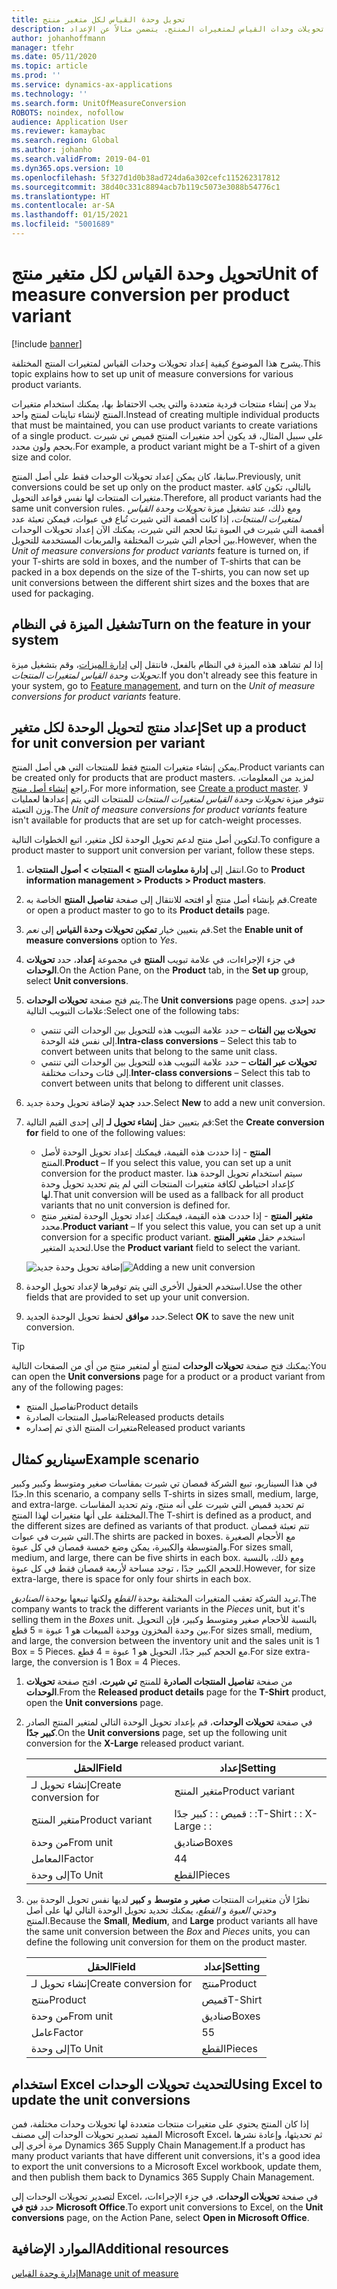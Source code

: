 ```yaml
---
title: تحويل وحدة القياس لكل متغير منتج
description: يشرح هذا الموضوع كيفية إعداد تحويلات وحدات القياس لمتغيرات المنتج. يتضمن مثالاً عن الإعداد.
author: johanhoffmann
manager: tfehr
ms.date: 05/11/2020
ms.topic: article
ms.prod: ''
ms.service: dynamics-ax-applications
ms.technology: ''
ms.search.form: UnitOfMeasureConversion
ROBOTS: noindex, nofollow
audience: Application User
ms.reviewer: kamaybac
ms.search.region: Global
ms.author: johanho
ms.search.validFrom: 2019-04-01
ms.dyn365.ops.version: 10
ms.openlocfilehash: 5f327d1d0b38ad724da6a302cefc115262317812
ms.sourcegitcommit: 38d40c331c8894acb7b119c5073e3088b54776c1
ms.translationtype: HT
ms.contentlocale: ar-SA
ms.lasthandoff: 01/15/2021
ms.locfileid: "5001689"
---
```

# <a name="unit-of-measure-conversion-per-product-variant"></a><span data-ttu-id="790c9-104">تحويل وحدة القياس لكل متغير منتج</span><span class="sxs-lookup"><span data-stu-id="790c9-104">Unit of measure conversion per product variant</span></span>

[!include [banner](../includes/banner.md)]

<span data-ttu-id="790c9-105">يشرح هذا الموضوع كيفية إعداد تحويلات وحدات القياس لمتغيرات المنتج المختلفة.</span><span class="sxs-lookup"><span data-stu-id="790c9-105">This topic explains how to set up unit of measure conversions for various product variants.</span></span>

<span data-ttu-id="790c9-106">بدلا من إنشاء منتجات فردية متعددة والتي يجب الاحتفاظ بها، يمكنك استخدام متغيرات المنتج لإنشاء تباينات لمنتج واحد.</span><span class="sxs-lookup"><span data-stu-id="790c9-106">Instead of creating multiple individual products that must be maintained, you can use product variants to create variations of a single product.</span></span> <span data-ttu-id="790c9-107">على سبيل المثال، قد يكون أحد متغيرات المنتج قميص تي شيرت بحجم ولون محدد.</span><span class="sxs-lookup"><span data-stu-id="790c9-107">For example, a product variant might be a T-shirt of a given size and color.</span></span>

<span data-ttu-id="790c9-108">سابقا، كان يمكن إعداد تحويلات الوحدات فقط على أصل المنتج.</span><span class="sxs-lookup"><span data-stu-id="790c9-108">Previously, unit conversions could be set up only on the product master.</span></span> <span data-ttu-id="790c9-109">بالتالي، تكون كافة متغيرات المنتجات لها نفس قواعد التحويل.</span><span class="sxs-lookup"><span data-stu-id="790c9-109">Therefore, all product variants had the same unit conversion rules.</span></span> <span data-ttu-id="790c9-110">ومع ذلك، عند تشغيل ميزة *تحويلات وحدة القياس لمتغيرات المنتجات*، إذا كانت أقمصة التي شيرت تُباع في عبوات، فيمكن تعبئة عدد أقمصة التي شيرت في العبوة تبعًا لحجم التي شيرت، يمكنك الآن إعداد تحويلات الوحدات بين أحجام التي شيرت المختلفة والمربعات المستخدمة للتحويل.</span><span class="sxs-lookup"><span data-stu-id="790c9-110">However, when the *Unit of measure conversions for product variants* feature is turned on, if your T-shirts are sold in boxes, and the number of T-shirts that can be packed in a box depends on the size of the T-shirts, you can now set up unit conversions between the different shirt sizes and the boxes that are used for packaging.</span></span>

## <a name="turn-on-the-feature-in-your-system"></a><span data-ttu-id="790c9-111">تشغيل الميزة في النظام</span><span class="sxs-lookup"><span data-stu-id="790c9-111">Turn on the feature in your system</span></span>

<span data-ttu-id="790c9-112">إذا لم تشاهد هذه الميزة في النظام بالفعل، فانتقل إلى [إدارة الميزات](../../fin-ops-core/fin-ops/get-started/feature-management/feature-management-overview.md)، وقم بتشغيل ميزة *تحويلات وحدة القياس لمتغيرات المنتجات*.</span><span class="sxs-lookup"><span data-stu-id="790c9-112">If you don't already see this feature in your system, go to [Feature management](../../fin-ops-core/fin-ops/get-started/feature-management/feature-management-overview.md), and turn on the *Unit of measure conversions for product variants* feature.</span></span>

## <a name="set-up-a-product-for-unit-conversion-per-variant"></a><span data-ttu-id="790c9-113">إعداد منتج لتحويل الوحدة لكل متغير</span><span class="sxs-lookup"><span data-stu-id="790c9-113">Set up a product for unit conversion per variant</span></span>

<span data-ttu-id="790c9-114">يمكن إنشاء متغيرات المنتج فقط للمنتجات التي هي أصل المنتج.</span><span class="sxs-lookup"><span data-stu-id="790c9-114">Product variants can be created only for products that are product masters.</span></span> <span data-ttu-id="790c9-115">لمزيد من المعلومات، راجع [إنشاء أصل منتج](tasks/create-product-master.md).</span><span class="sxs-lookup"><span data-stu-id="790c9-115">For more information, see [Create a product master](tasks/create-product-master.md).</span></span> <span data-ttu-id="790c9-116">لا تتوفر ميزة *تحويلات وحدة القياس لمتغيرات المنتجات* للمنتجات التي يتم إعدادها لعمليات وزن التعبئة.</span><span class="sxs-lookup"><span data-stu-id="790c9-116">The *Unit of measure conversions for product variants* feature isn't available for products that are set up for catch-weight processes.</span></span>

<span data-ttu-id="790c9-117">لتكوين أصل منتج لدعم تحويل الوحدة لكل متغير، اتبع الخطوات التالية.</span><span class="sxs-lookup"><span data-stu-id="790c9-117">To configure a product master to support unit conversion per variant, follow these steps.</span></span>

1. <span data-ttu-id="790c9-118">‏‫انتقل إلى **إدارة معلومات المنتج‬ \> المنتجات \> أصول المنتجات‬‬**.</span><span class="sxs-lookup"><span data-stu-id="790c9-118">Go to **Product information management \> Products \> Product masters**.</span></span>
1. <span data-ttu-id="790c9-119">قم بإنشاء أصل منتج أو افتحه للانتقال إلى صفحة **تفاصيل المنتج** الخاصة به.</span><span class="sxs-lookup"><span data-stu-id="790c9-119">Create or open a product master to go to its **Product details** page.</span></span>
1. <span data-ttu-id="790c9-120">قم بتعيين خيار **تمكين تحويلات وحدة القياس** إلى *نعم*.</span><span class="sxs-lookup"><span data-stu-id="790c9-120">Set the **Enable unit of measure conversions** option to *Yes*.</span></span>
1. <span data-ttu-id="790c9-121">في جزء الإجراءات، في علامة تبويب **المنتج** في مجموعة **إعداد‬**، حدد **تحويلات الوحدات**.</span><span class="sxs-lookup"><span data-stu-id="790c9-121">On the Action Pane, on the **Product** tab, in the **Set up** group, select **Unit conversions**.</span></span>
1. <span data-ttu-id="790c9-122">يتم فتح صفحة **تحويلات الوحدات**.</span><span class="sxs-lookup"><span data-stu-id="790c9-122">The **Unit conversions** page opens.</span></span> <span data-ttu-id="790c9-123">حدد إحدى علامات التبويب التالية:</span><span class="sxs-lookup"><span data-stu-id="790c9-123">Select one of the following tabs:</span></span>

    - <span data-ttu-id="790c9-124">**تحويلات بين الفئات** – حدد علامة التبويب هذه للتحويل بين الوحدات التي تنتمي إلى نفس فئة الوحدة.</span><span class="sxs-lookup"><span data-stu-id="790c9-124">**Intra-class conversions** – Select this tab to convert between units that belong to the same unit class.</span></span>
    - <span data-ttu-id="790c9-125">**تحويلات عبر الفئات** – حدد علامة التبويب هذه للتحويل بين الوحدات التي تنتمي إلى فئات وحدات مختلفة.</span><span class="sxs-lookup"><span data-stu-id="790c9-125">**Inter-class conversions** – Select this tab to convert between units that belong to different unit classes.</span></span>

1. <span data-ttu-id="790c9-126">حدد **جديد** لإضافة تحويل وحدة جديد.</span><span class="sxs-lookup"><span data-stu-id="790c9-126">Select **New** to add a new unit conversion.</span></span>
1. <span data-ttu-id="790c9-127">قم بتعيين حقل **إنشاء تحويل لـ** إلى إحدى القيم التالية:</span><span class="sxs-lookup"><span data-stu-id="790c9-127">Set the **Create conversion for** field to one of the following values:</span></span>

    - <span data-ttu-id="790c9-128">**المنتج** - إذا حددت هذه القيمة، فيمكنك إعداد تحويل الوحدة لأصل المنتج.</span><span class="sxs-lookup"><span data-stu-id="790c9-128">**Product** – If you select this value, you can set up a unit conversion for the product master.</span></span> <span data-ttu-id="790c9-129">سيتم استخدام تحويل الوحدة هذا كإعداد احتياطي لكافة متغيرات المنتجات التي لم يتم تحديد تحويل وحدة لها.</span><span class="sxs-lookup"><span data-stu-id="790c9-129">That unit conversion will be used as a fallback for all product variants that no unit conversion is defined for.</span></span>
    - <span data-ttu-id="790c9-130">**متغير المنتج** - إذا حددت هذه القيمة، فيمكنك إعداد تحويل الوحدة لمتغير منتج محدد.</span><span class="sxs-lookup"><span data-stu-id="790c9-130">**Product variant** – If you select this value, you can set up a unit conversion for a specific product variant.</span></span> <span data-ttu-id="790c9-131">استخدم حقل **متغير المنتج** لتحديد المتغير.</span><span class="sxs-lookup"><span data-stu-id="790c9-131">Use the **Product variant** field to select the variant.</span></span>

    <span data-ttu-id="790c9-132">![إضافة تحويل وحدة جديد](media/uom-new-conversion.png "إضافة تحويل وحدة جديد")</span><span class="sxs-lookup"><span data-stu-id="790c9-132">![Adding a new unit conversion](media/uom-new-conversion.png "Adding a new unit conversion")</span></span>

1. <span data-ttu-id="790c9-133">استخدم الحقول الأخرى التي يتم توفيرها لإعداد تحويل الوحدة.</span><span class="sxs-lookup"><span data-stu-id="790c9-133">Use the other fields that are provided to set up your unit conversion.</span></span>
1. <span data-ttu-id="790c9-134">حدد **موافق** لحفظ تحويل الوحدة الجديد.</span><span class="sxs-lookup"><span data-stu-id="790c9-134">Select **OK** to save the new unit conversion.</span></span>

> [!TIP]
> <span data-ttu-id="790c9-135">يمكنك فتح صفحة **تحويلات الوحدات** لمنتج أو لمتغير منتج من أي من الصفحات التالية:</span><span class="sxs-lookup"><span data-stu-id="790c9-135">You can open the **Unit conversions** page for a product or a product variant from any of the following pages:</span></span>
> 
> - <span data-ttu-id="790c9-136">تفاصيل المنتج</span><span class="sxs-lookup"><span data-stu-id="790c9-136">Product details</span></span>
> - <span data-ttu-id="790c9-137">تفاصيل المنتجات الصادرة</span><span class="sxs-lookup"><span data-stu-id="790c9-137">Released products details</span></span>
> - <span data-ttu-id="790c9-138">متغيرات المنتج الذي تم إصداره</span><span class="sxs-lookup"><span data-stu-id="790c9-138">Released product variants</span></span>

## <a name="example-scenario"></a><span data-ttu-id="790c9-139">سيناريو كمثال</span><span class="sxs-lookup"><span data-stu-id="790c9-139">Example scenario</span></span>

<span data-ttu-id="790c9-140">في هذا السيناريو، تبيع الشركة قمصان تي شيرت بمقاسات صغير ومتوسط وكبير وكبير جدًا.</span><span class="sxs-lookup"><span data-stu-id="790c9-140">In this scenario, a company sells T-shirts in sizes small, medium, large, and extra-large.</span></span> <span data-ttu-id="790c9-141">تم تحديد قميص التي شيرت على أنه منتج، وتم تحديد المقاسات المختلفة على أنها متغيرات لهذا المنتج.</span><span class="sxs-lookup"><span data-stu-id="790c9-141">The T-shirt is defined as a product, and the different sizes are defined as variants of that product.</span></span> <span data-ttu-id="790c9-142">تتم تعبئة قمصان التي شيرت في عبوات.</span><span class="sxs-lookup"><span data-stu-id="790c9-142">The shirts are packed in boxes.</span></span> <span data-ttu-id="790c9-143">مع الأحجام الصغيرة والمتوسطة والكبيرة، يمكن وضع خمسة قمصان في كل عبوة.</span><span class="sxs-lookup"><span data-stu-id="790c9-143">For sizes small, medium, and large, there can be five shirts in each box.</span></span> <span data-ttu-id="790c9-144">ومع ذلك، بالنسبة للحجم الكبير جدًا ، توجد مساحة لأربعة قمصان فقط في كل عبوة.</span><span class="sxs-lookup"><span data-stu-id="790c9-144">However, for size extra-large, there is space for only four shirts in each box.</span></span>

<span data-ttu-id="790c9-145">تريد الشركة تعقب المتغيرات المختلفة بوحدة *القطع* ولكنها تبيعها بوحدة *الصناديق*.</span><span class="sxs-lookup"><span data-stu-id="790c9-145">The company wants to track the different variants in the *Pieces* unit, but it's selling them in the *Boxes* unit.</span></span> <span data-ttu-id="790c9-146">بالنسبة للأحجام صغير ومتوسط وكبير، فإن التحويل بين وحدة المخزون ووحدة المبيعات هو 1 عبوة = 5 قطع.</span><span class="sxs-lookup"><span data-stu-id="790c9-146">For sizes small, medium, and large, the conversion between the inventory unit and the sales unit is 1 Box = 5 Pieces.</span></span> <span data-ttu-id="790c9-147">مع الحجم كبير جدًا، التحويل هو 1 عبوة = 4 قطع.</span><span class="sxs-lookup"><span data-stu-id="790c9-147">For size extra-large, the conversion is 1 Box = 4 Pieces.</span></span>

1. <span data-ttu-id="790c9-148">من صفحة **تفاصيل المنتجات الصادرة** للمنتج **تي شيرت**، افتح صفحة **تحويلات الوحدات**.</span><span class="sxs-lookup"><span data-stu-id="790c9-148">From the **Released product details** page for the **T-Shirt** product, open the **Unit conversions** page.</span></span>
1. <span data-ttu-id="790c9-149">في صفحة **تحويلات الوحدات**، قم بإعداد تحويل الوحدة التالي لمتغير المنتج الصادر **كبير جدًا**.</span><span class="sxs-lookup"><span data-stu-id="790c9-149">On the **Unit conversions** page, set up the following unit conversion for the **X-Large** released product variant.</span></span>

    | <span data-ttu-id="790c9-150">الحقل</span><span class="sxs-lookup"><span data-stu-id="790c9-150">Field</span></span>                 | <span data-ttu-id="790c9-151">إعداد</span><span class="sxs-lookup"><span data-stu-id="790c9-151">Setting</span></span>                 |
    |-----------------------|-------------------------|
    | <span data-ttu-id="790c9-152">إنشاء تحويل لـ</span><span class="sxs-lookup"><span data-stu-id="790c9-152">Create conversion for</span></span> | <span data-ttu-id="790c9-153">متغير المنتج</span><span class="sxs-lookup"><span data-stu-id="790c9-153">Product variant</span></span>         |
    | <span data-ttu-id="790c9-154">متغير المنتج</span><span class="sxs-lookup"><span data-stu-id="790c9-154">Product variant</span></span>       | <span data-ttu-id="790c9-155">قميص : : كبير جدًا : :</span><span class="sxs-lookup"><span data-stu-id="790c9-155">T-Shirt : : X-Large : :</span></span> |
    | <span data-ttu-id="790c9-156">من وحدة</span><span class="sxs-lookup"><span data-stu-id="790c9-156">From unit</span></span>             | <span data-ttu-id="790c9-157">صناديق</span><span class="sxs-lookup"><span data-stu-id="790c9-157">Boxes</span></span>                   |
    | <span data-ttu-id="790c9-158">المعامل</span><span class="sxs-lookup"><span data-stu-id="790c9-158">Factor</span></span>                | <span data-ttu-id="790c9-159">4</span><span class="sxs-lookup"><span data-stu-id="790c9-159">4</span></span>                       |
    | <span data-ttu-id="790c9-160">إلى وحدة</span><span class="sxs-lookup"><span data-stu-id="790c9-160">To Unit</span></span>               | <span data-ttu-id="790c9-161">القطع</span><span class="sxs-lookup"><span data-stu-id="790c9-161">Pieces</span></span>                  |

1. <span data-ttu-id="790c9-162">نظرًا لأن متغيرات المنتجات **صغير** و **متوسط** و **كبير** لديها نفس تحويل الوحدة بين وحدتي *العبوة* و *القطع*، يمكنك تحديد تحويل الوحدة التالي لها على أصل المنتج.</span><span class="sxs-lookup"><span data-stu-id="790c9-162">Because the **Small**, **Medium**, and **Large** product variants all have the same unit conversion between the *Box* and *Pieces* units, you can define the following unit conversion for them on the product master.</span></span>

    | <span data-ttu-id="790c9-163">الحقل</span><span class="sxs-lookup"><span data-stu-id="790c9-163">Field</span></span>                 | <span data-ttu-id="790c9-164">إعداد</span><span class="sxs-lookup"><span data-stu-id="790c9-164">Setting</span></span> |
    |-----------------------|---------|
    | <span data-ttu-id="790c9-165">إنشاء تحويل لـ</span><span class="sxs-lookup"><span data-stu-id="790c9-165">Create conversion for</span></span> | <span data-ttu-id="790c9-166">منتج</span><span class="sxs-lookup"><span data-stu-id="790c9-166">Product</span></span> |
    | <span data-ttu-id="790c9-167">منتج</span><span class="sxs-lookup"><span data-stu-id="790c9-167">Product</span></span>               | <span data-ttu-id="790c9-168">قميص</span><span class="sxs-lookup"><span data-stu-id="790c9-168">T-Shirt</span></span> |
    | <span data-ttu-id="790c9-169">من وحدة</span><span class="sxs-lookup"><span data-stu-id="790c9-169">From unit</span></span>             | <span data-ttu-id="790c9-170">صناديق</span><span class="sxs-lookup"><span data-stu-id="790c9-170">Boxes</span></span>   |
    | <span data-ttu-id="790c9-171">عامل</span><span class="sxs-lookup"><span data-stu-id="790c9-171">Factor</span></span>                | <span data-ttu-id="790c9-172">5</span><span class="sxs-lookup"><span data-stu-id="790c9-172">5</span></span>       |
    | <span data-ttu-id="790c9-173">إلى وحدة</span><span class="sxs-lookup"><span data-stu-id="790c9-173">To Unit</span></span>               | <span data-ttu-id="790c9-174">القطع</span><span class="sxs-lookup"><span data-stu-id="790c9-174">Pieces</span></span>  |

## <a name="using-excel-to-update-the-unit-conversions"></a><span data-ttu-id="790c9-175">استخدام Excel لتحديث تحويلات الوحدات</span><span class="sxs-lookup"><span data-stu-id="790c9-175">Using Excel to update the unit conversions</span></span>

<span data-ttu-id="790c9-176">إذا كان المنتج يحتوي على متغيرات منتجات متعددة لها تحويلات وحدات مختلفة، فمن المفيد تصدير تحويلات الوحدات إلى مصنف Microsoft Excel، ثم تحديثها، وإعادة نشرها مرة أخرى إلى Dynamics 365 Supply Chain Management.</span><span class="sxs-lookup"><span data-stu-id="790c9-176">If a product has many product variants that have different unit conversions, it's a good idea to export the unit conversions to a Microsoft Excel workbook, update them, and then publish them back to Dynamics 365 Supply Chain Management.</span></span>

<span data-ttu-id="790c9-177">لتصدير تحويلات الوحدات إلى Excel، في صفحة **تحويلات الوحدات**، في جزء الإجراءات، حدد **فتح في Microsoft Office**.</span><span class="sxs-lookup"><span data-stu-id="790c9-177">To export unit conversions to Excel, on the **Unit conversions** page, on the Action Pane, select **Open in Microsoft Office**.</span></span>

## <a name="additional-resources"></a><span data-ttu-id="790c9-178">الموارد الإضافية</span><span class="sxs-lookup"><span data-stu-id="790c9-178">Additional resources</span></span>

[<span data-ttu-id="790c9-179">إدارة وحدة القياس</span><span class="sxs-lookup"><span data-stu-id="790c9-179">Manage unit of measure</span></span>](tasks/manage-unit-measure.md)
